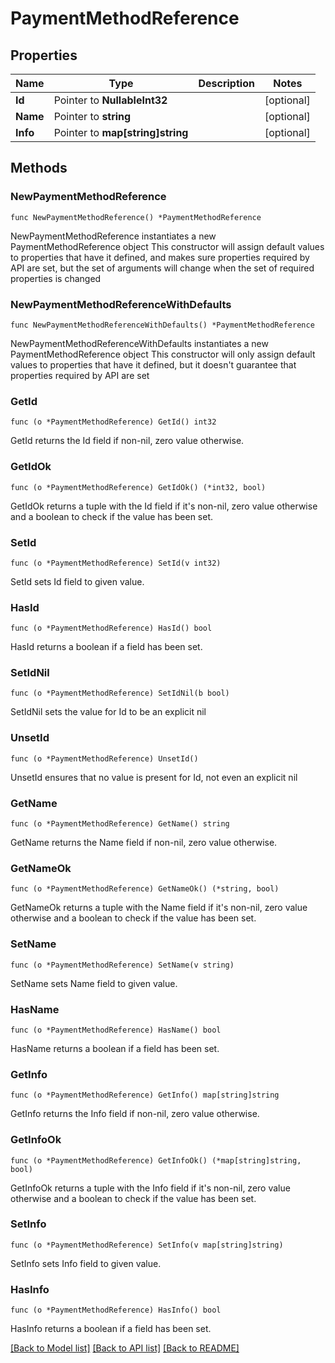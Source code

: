 # PaymentMethodReference

## Properties

Name | Type | Description | Notes
------------ | ------------- | ------------- | -------------
**Id** | Pointer to **NullableInt32** |  | [optional] 
**Name** | Pointer to **string** |  | [optional] 
**Info** | Pointer to **map[string]string** |  | [optional] 

## Methods

### NewPaymentMethodReference

`func NewPaymentMethodReference() *PaymentMethodReference`

NewPaymentMethodReference instantiates a new PaymentMethodReference object
This constructor will assign default values to properties that have it defined,
and makes sure properties required by API are set, but the set of arguments
will change when the set of required properties is changed

### NewPaymentMethodReferenceWithDefaults

`func NewPaymentMethodReferenceWithDefaults() *PaymentMethodReference`

NewPaymentMethodReferenceWithDefaults instantiates a new PaymentMethodReference object
This constructor will only assign default values to properties that have it defined,
but it doesn't guarantee that properties required by API are set

### GetId

`func (o *PaymentMethodReference) GetId() int32`

GetId returns the Id field if non-nil, zero value otherwise.

### GetIdOk

`func (o *PaymentMethodReference) GetIdOk() (*int32, bool)`

GetIdOk returns a tuple with the Id field if it's non-nil, zero value otherwise
and a boolean to check if the value has been set.

### SetId

`func (o *PaymentMethodReference) SetId(v int32)`

SetId sets Id field to given value.

### HasId

`func (o *PaymentMethodReference) HasId() bool`

HasId returns a boolean if a field has been set.

### SetIdNil

`func (o *PaymentMethodReference) SetIdNil(b bool)`

 SetIdNil sets the value for Id to be an explicit nil

### UnsetId
`func (o *PaymentMethodReference) UnsetId()`

UnsetId ensures that no value is present for Id, not even an explicit nil
### GetName

`func (o *PaymentMethodReference) GetName() string`

GetName returns the Name field if non-nil, zero value otherwise.

### GetNameOk

`func (o *PaymentMethodReference) GetNameOk() (*string, bool)`

GetNameOk returns a tuple with the Name field if it's non-nil, zero value otherwise
and a boolean to check if the value has been set.

### SetName

`func (o *PaymentMethodReference) SetName(v string)`

SetName sets Name field to given value.

### HasName

`func (o *PaymentMethodReference) HasName() bool`

HasName returns a boolean if a field has been set.

### GetInfo

`func (o *PaymentMethodReference) GetInfo() map[string]string`

GetInfo returns the Info field if non-nil, zero value otherwise.

### GetInfoOk

`func (o *PaymentMethodReference) GetInfoOk() (*map[string]string, bool)`

GetInfoOk returns a tuple with the Info field if it's non-nil, zero value otherwise
and a boolean to check if the value has been set.

### SetInfo

`func (o *PaymentMethodReference) SetInfo(v map[string]string)`

SetInfo sets Info field to given value.

### HasInfo

`func (o *PaymentMethodReference) HasInfo() bool`

HasInfo returns a boolean if a field has been set.


[[Back to Model list]](../README.md#documentation-for-models) [[Back to API list]](../README.md#documentation-for-api-endpoints) [[Back to README]](../README.md)


